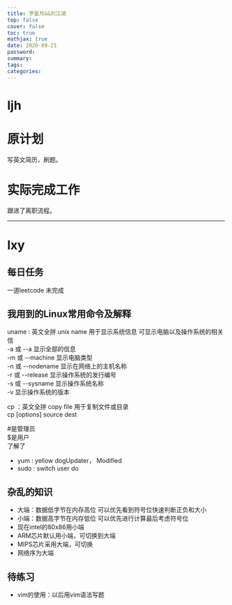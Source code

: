 ```yaml
---
title: 罗星月&&刘江湖
top: false
cover: false
toc: true
mathjax: true
date: 2020-09-21 
password:
summary:
tags:
categories:
---
```

# ljh
# 原计划
写英文简历，刷题。

# 实际完成工作
跟进了离职流程。

---

# lxy
## 每日任务
 一道leetcode  未完成

## 我用到的Linux常用命令及解释

uname : 英文全拼 unix name  用于显示系统信息 可显示电脑以及操作系统的相关信  
-a 或 --a 显示全部的信息  
-m 或 --machine 显示电脑类型  
-n 或 --nodename 显示在网络上的主机名称  
-r 或 --release 显示操作系统的发行编号  
-s 或 --sysname 显示操作系统名称  
-v 显示操作系统的版本  

cp ：英文全拼 copy file 用于复制文件或目录  
cp [options] source dest  

#是管理员  
$是用户  
了解了  
* yum : yellow dogUpdater， Modified  
* sudo : switch user do  
## 杂乱的知识
* 大端：数据低字节在内存高位 可以优先看到符号位快速判断正负和大小  
* 小端：数据高字节在内存低位 可以优先进行计算最后考虑符号位  
* 现在intel的80x86用小端  
* ARM芯片默认用小端，可切换到大端  
* MIPS芯片采用大端，可切换  
* 网络序为大端  

## 待练习
* vim的使用：以后用vim语法写题  
